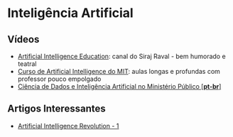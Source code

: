 # Inteligência Artificial


## Vídeos

 - [Artificial Intelligence Education](https://www.youtube.com/channel/UCWN3xxRkmTPmbKwht9FuE5A): canal do Siraj Raval - bem humorado e teatral
 - [Curso de Artificial Intelligence do MIT](https://www.youtube.com/playlist?list=PLUl4u3cNGP63gFHB6xb-kVBiQHYe_4hSi): aulas longas e profundas com professor pouco empolgado
 - [Ciência de Dados e Inteligência Artificial no Ministério Público [**pt-br**]](https://m.youtube.com/watch?feature=youtu.be&v=UjQu6iE1Jr0&)

## Artigos Interessantes

 - [Artificial Intelligence Revolution - 1](https://waitbutwhy.com/2015/01/artificial-intelligence-revolution-1.html)
